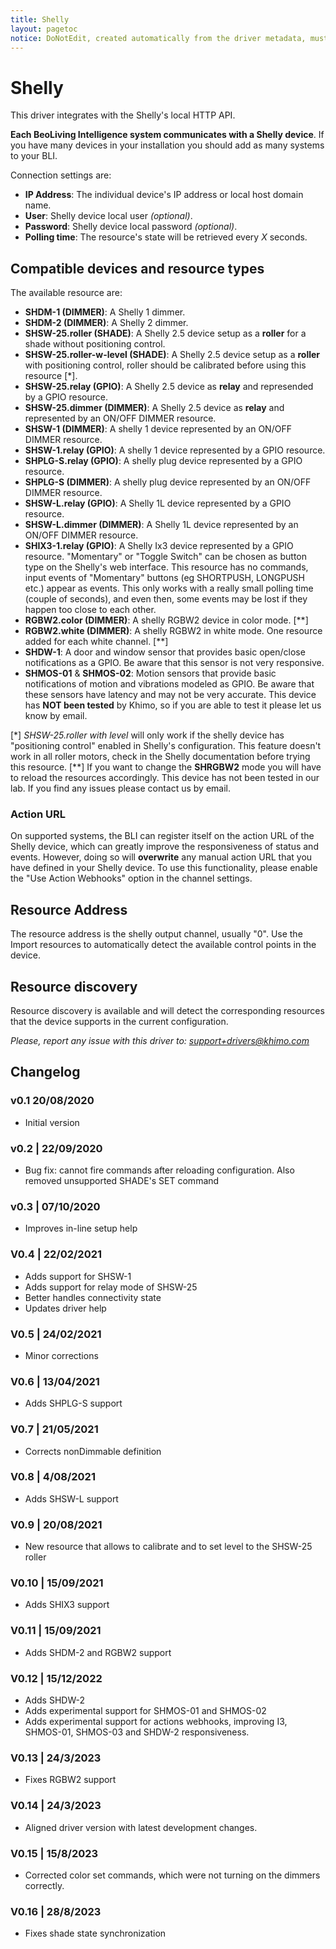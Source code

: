 ```yaml
---
title: Shelly
layout: pagetoc
notice: DoNotEdit, created automatically from the driver metadata, must be updated on the driver itself
---
```

# Shelly

This driver integrates with the Shelly's local HTTP API.

**Each BeoLiving Intelligence system communicates with a Shelly device**. If you have many devices in your installation you should add as many systems to your BLI.

Connection settings are:

- **IP Address**: The individual device's IP address or local host domain name.
- **User**: Shelly device local user *(optional)*.
- **Password**: Shelly device local password *(optional)*.
- **Polling time**: The resource's state will be retrieved every _X_ seconds.

## Compatible devices and resource types

The available resource are:

- **SHDM-1  (DIMMER)**: A Shelly 1 dimmer.
- **SHDM-2  (DIMMER)**: A Shelly 2 dimmer.
- **SHSW-25.roller (SHADE)**: A Shelly 2.5 device setup as a **roller** for a shade without positioning control.
- **SHSW-25.roller-w-level (SHADE)**: A Shelly 2.5 device setup as a **roller** with positioning control, roller should be calibrated before using this resource [*].
- **SHSW-25.relay (GPIO)**: A Shelly 2.5 device as **relay** and represended by a GPIO resource.
- **SHSW-25.dimmer (DIMMER)**: A Shelly 2.5 device as **relay** and represented by an ON/OFF DIMMER resource.
- **SHSW-1 (DIMMER)**: A shelly 1 device represented by an ON/OFF DIMMER resource.
- **SHSW-1.relay (GPIO)**: A shelly 1 device represented by a GPIO resource.
- **SHPLG-S.relay (GPIO)**: A shelly plug device represented by a GPIO resource.
- **SHPLG-S (DIMMER)**: A shelly plug device represented by an ON/OFF DIMMER resource.
- **SHSW-L.relay (GPIO)**: A Shelly 1L device represented by a GPIO resource.
- **SHSW-L.dimmer (DIMMER)**: A Shelly 1L device represented by an ON/OFF DIMMER resource.
- **SHIX3-1.relay (GPIO)**: A Shelly Ix3 device represented by a GPIO resource. "Momentary" or "Toggle Switch" can be chosen as button type on the Shelly's web interface.
This resource has no commands, input events of "Momentary" buttons (eg SHORTPUSH, LONGPUSH etc.) appear as events. This only works with a really small polling time (couple of seconds), and even then, some events may be lost if they happen too close to each other.
- **RGBW2.color (DIMMER)**: A shelly RGBW2 device in color mode. [**]
- **RGBW2.white (DIMMER)**: A shelly RGBW2 in white mode. One resource added for each white channel. [**]
- **SHDW-1**: A door and window sensor that provides basic open/close notifications as a GPIO. Be aware that this sensor is not very responsive.
- **SHMOS-01** & **SHMOS-02**: Motion sensors that provide basic notifications of motion and vibrations modeled as GPIO. Be aware that these sensors have latency and may not be very accurate.  This device has **NOT been tested** by Khimo, so if you are able to test it please let us know by email.

[*] *SHSW-25.roller with level* will only work if the shelly device has "positioning control" enabled in Shelly's configuration. This feature doesn't work in all roller motors, check in the Shelly documentation before trying this resource.
[**] If you want to change the **SHRGBW2** mode you will have to reload the resources accordingly. 
      This device has not been tested in our lab. If you find any issues please contact us by email.

### Action URL
On supported systems, the BLI can register itself on the action URL of the Shelly device, which can greatly improve the responsiveness of status and events. However, doing so will **overwrite** any manual action URL that you have defined in your Shelly device. To use this functionality, please enable the "Use Action Webhooks" option in the channel settings.

## Resource Address

The resource address is the shelly output channel, usually "0". Use the Import resources to automatically detect the available control points in the device.

## Resource discovery

Resource discovery is available and will detect the corresponding resources that the device supports in the current configuration.

*Please, report any issue with this driver to: support+drivers@khimo.com*

## Changelog
### v0.1  20/08/2020
- Initial version

### v0.2 | 22/09/2020
- Bug fix: cannot fire commands after reloading configuration. Also removed unsupported SHADE's SET command

### v0.3 | 07/10/2020
- Improves in-line setup help

### V0.4 | 22/02/2021
- Adds support for SHSW-1
- Adds support for relay mode of SHSW-25
- Better handles connectivity state
- Updates driver help

### V0.5 | 24/02/2021
- Minor corrections

### V0.6 | 13/04/2021
- Adds SHPLG-S support

### V0.7 | 21/05/2021
- Corrects nonDimmable definition

### V0.8 | 4/08/2021
- Adds SHSW-L support

### V0.9 | 20/08/2021
- New resource that allows to calibrate and to set level to the SHSW-25 roller

### V0.10 | 15/09/2021
- Adds SHIX3 support

### V0.11 | 15/09/2021
- Adds SHDM-2 and RGBW2 support

### V0.12 | 15/12/2022
- Adds SHDW-2
- Adds experimental support for SHMOS-01 and SHMOS-02
- Adds experimental support for actions webhooks, improving I3, SHMOS-01, SHMOS-03 and SHDW-2 responsiveness.

### V0.13 | 24/3/2023
- Fixes RGBW2 support 

### V0.14 | 24/3/2023
- Aligned driver version with latest development changes.

### V0.15 | 15/8/2023
- Corrected color set commands, which were not turning on the dimmers correctly.

### V0.16 | 28/8/2023
- Fixes shade state synchronization

